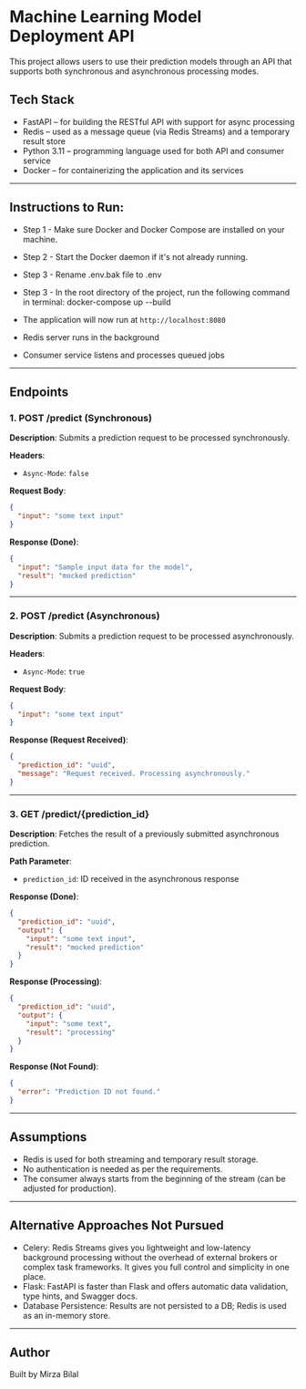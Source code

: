 # Machine Learning Model Deployment API

This project allows users to use their prediction models through an API that supports both synchronous and asynchronous processing modes. 

## Tech Stack

- FastAPI – for building the RESTful API with support for async processing
- Redis – used as a message queue (via Redis Streams) and a temporary result store
- Python 3.11 – programming language used for both API and consumer service
- Docker – for containerizing the application and its services

---

## Instructions to Run:

- Step 1 - Make sure Docker and Docker Compose are installed on your machine.
- Step 2 - Start the Docker daemon if it's not already running.
- Step 3 - Rename .env.bak file to .env
- Step 3 - In the root directory of the project, run the following command in terminal: docker-compose up --build

- The application will now run at `http://localhost:8080`
- Redis server runs in the background
- Consumer service listens and processes queued jobs

---
## Endpoints

### 1. POST /predict (Synchronous)

**Description**: Submits a prediction request to be processed synchronously.

**Headers**:
- `Async-Mode`: `false`

**Request Body**:
```json
{
  "input": "some text input"
}
```

**Response (Done)**:
```json
{
  "input": "Sample input data for the model",
  "result": "mocked prediction"
}
```

---

### 2. POST /predict (Asynchronous)

**Description**: Submits a prediction request to be processed asynchronously.

**Headers**:
- `Async-Mode`: `true`

**Request Body**:
```json
{
  "input": "some text input"
}
```

**Response (Request Received)**:
```json
{
  "prediction_id": "uuid",
  "message": "Request received. Processing asynchronously."
}
```

---

### 3. GET /predict/{prediction_id}

**Description**: Fetches the result of a previously submitted asynchronous prediction.

**Path Parameter**:
- `prediction_id`: ID received in the asynchronous response

**Response (Done)**:
```json
{
  "prediction_id": "uuid",
  "output": {
    "input": "some text input",
    "result": "mocked prediction"
  }
}
```

**Response (Processing)**:
```json
{
  "prediction_id": "uuid",
  "output": {
    "input": "some text",
    "result": "processing"
  }
}
```

**Response (Not Found)**:
```json
{
  "error": "Prediction ID not found."
}
```

---

## Assumptions

- Redis is used for both streaming and temporary result storage.
- No authentication is needed as per the requirements.
- The consumer always starts from the beginning of the stream (can be adjusted for production).

---

## Alternative Approaches Not Pursued

- Celery: Redis Streams gives you lightweight and low-latency background processing without the overhead of external brokers or complex task frameworks. It gives you  full control and simplicity in one place.
- Flask: FastAPI is faster than Flask and offers automatic data validation, type hints, and Swagger docs.
- Database Persistence: Results are not persisted to a DB; Redis is used as an in-memory store.

---

## Author

Built by Mirza Bilal

